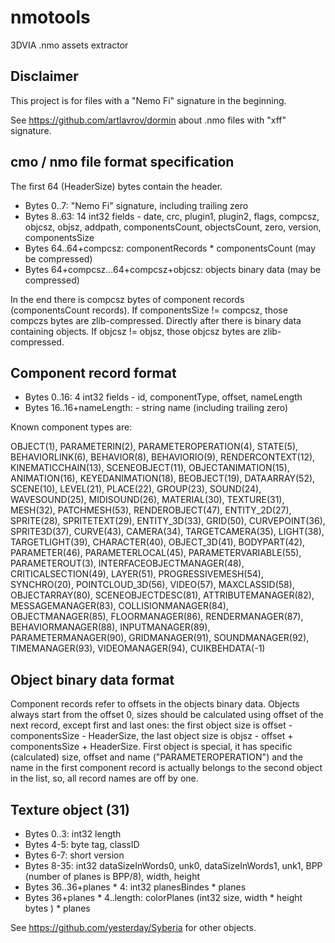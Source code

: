 nmotools
========

3DVIA .nmo assets extractor

Disclaimer
----------

This project is for files with a "Nemo Fi" signature in the beginning.

See https://github.com/artlavrov/dormin about .nmo files with "xff" signature.

cmo / nmo file format specification
-----------------------------------

The first 64 (HeaderSize) bytes contain the header.

* Bytes 0..7: "Nemo Fi" signature, including trailing zero
* Bytes 8..63: 14 int32 fields - date, crc, plugin1, plugin2, flags, compcsz, objcsz, objsz, addpath, componentsCount, objectsCount, zero, version, componentsSize
* Bytes 64..64+compcsz: componentRecords * componentsCount (may be compressed)
* Bytes 64+compcsz...64+compcsz+objcsz: objects binary data (may be compressed)

In the end there is compcsz bytes of component records (componentsCount records). If componentsSize != compcsz, those compczs bytes are zlib-compressed.
Directly after there is binary data containing objects. If objcsz != objsz, those objcsz bytes are zlib-compressed.

Component record format
-----------------------

* Bytes 0..16: 4 int32 fields - id, componentType, offset, nameLength
* Bytes 16..16+nameLength: - string name (including trailing zero)

Known component types are:

OBJECT(1), PARAMETERIN(2), PARAMETEROPERATION(4), STATE(5),
BEHAVIORLINK(6), BEHAVIOR(8), BEHAVIORIO(9), RENDERCONTEXT(12),
KINEMATICCHAIN(13), SCENEOBJECT(11), OBJECTANIMATION(15), ANIMATION(16),
KEYEDANIMATION(18), BEOBJECT(19), DATAARRAY(52), SCENE(10), LEVEL(21),
PLACE(22), GROUP(23), SOUND(24), WAVESOUND(25), MIDISOUND(26),
MATERIAL(30), TEXTURE(31), MESH(32), PATCHMESH(53), RENDEROBJECT(47),
ENTITY_2D(27), SPRITE(28), SPRITETEXT(29), ENTITY_3D(33), GRID(50),
CURVEPOINT(36), SPRITE3D(37), CURVE(43), CAMERA(34), TARGETCAMERA(35),
LIGHT(38), TARGETLIGHT(39), CHARACTER(40), OBJECT_3D(41), BODYPART(42),
PARAMETER(46), PARAMETERLOCAL(45), PARAMETERVARIABLE(55), PARAMETEROUT(3),
INTERFACEOBJECTMANAGER(48), CRITICALSECTION(49), LAYER(51), PROGRESSIVEMESH(54),
SYNCHRO(20), POINTCLOUD_3D(56), VIDEO(57), MAXCLASSID(58),
OBJECTARRAY(80), SCENEOBJECTDESC(81), ATTRIBUTEMANAGER(82), MESSAGEMANAGER(83),
COLLISIONMANAGER(84), OBJECTMANAGER(85), FLOORMANAGER(86), RENDERMANAGER(87),
BEHAVIORMANAGER(88), INPUTMANAGER(89), PARAMETERMANAGER(90), GRIDMANAGER(91),
SOUNDMANAGER(92), TIMEMANAGER(93), VIDEOMANAGER(94), CUIKBEHDATA(-1)

Object binary data format
-------------------------
Component records refer to offsets in the objects binary data. Objects always start from the offset 0, sizes should be calculated
using offset of the next record, except first and last ones: the first object size is offset - componentsSize - HeaderSize,
the last object size is objsz - offset + componentsSize + HeaderSize. First object is special, it has specific (calculated) size,
offset and name ("PARAMETEROPERATION") and the name in the first component record is actually belongs to the second object in the list,
so, all record names are off by one.

Texture object (31)
-------------------

* Bytes 0..3: int32 length
* Bytes 4-5: byte tag, classID
* Bytes 6-7: short version
* Bytes 8-35: int32 dataSizeInWords0, unk0, dataSizeInWords1, unk1, BPP (number of planes is BPP/8), width, height
* Bytes 36..36+planes * 4: int32 planesBindes * planes
* Bytes 36+planes * 4..length: colorPlanes (int32 size, width * height bytes ) * planes

See https://github.com/yesterday/Syberia for other objects.

